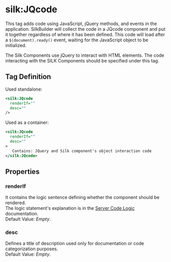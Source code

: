 # silk:JQcode
This tag adds code using JavaScript, jQuery methods, and events in the application. SilkBuilder will collect the code in a JQcode component and put it together regardless of where it has been defined. This code will load after a ```$(document).ready()``` event, waiting for the JavaScript object to be initialized.

The Silk Components use jQuery to interact with HTML elements. The code interacting with the SILK Components should be specified under this tag.

## Tag Definition
Used standalone:
```xml
<silk:JQcode
  renderIf=""
  desc=""
/>
```
Used as a container:
```xml
<silk:JQcode
  renderIf=""
  desc=""
>
   Contains: JQuery and Silk component's object interaction code
</silk:JQcode>
```

## Properties 
### renderIf
It contains the logic sentence defining whether the component should be rendered.<br>The logic statement's explanation is in the  <a href="how_to/server_code_logic.md">Server Code Logic</a> documentation.<br>Default Value: *Empty*.
### desc
Defines a title of description used only for documentation or code categorization purposes.<br>Default Value: *Empty*.
